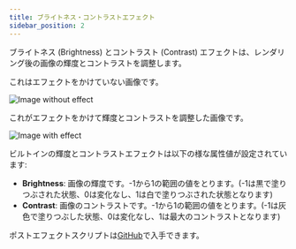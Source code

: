 ```yaml
---
title: ブライトネス・コントラストエフェクト
sidebar_position: 2
---
```


ブライトネス (Brightness) とコントラスト (Contrast) エフェクトは、レンダリング後の画像の輝度とコントラストを調整します。

これはエフェクトをかけていない画像です。

![Image without effect](/img/user-manual/graphics/posteffects/without-effects.png)

これがエフェクトをかけて輝度とコントラストを調整した画像です。

![Image with effect](/img/user-manual/graphics/posteffects/with-brightness-contrast.png)

ビルトインの輝度とコントラストエフェクトは以下の様な属性値が設定されています:

* **Brightness**: 画像の輝度です。-1から1の範囲の値をとります。(-1は黒で塗りつぶされた状態、0は変化なし、1は白で塗りつぶされた状態となります)
* **Contrast**: 画像のコントラストです。-1から1の範囲の値をとります。(-1は灰色で塗りつぶした状態、0は変化なし、1は最大のコントラストとなります)

ポストエフェクトスクリプトは[GitHub][3]で入手できます。

[3]: https://github.com/playcanvas/engine/blob/main/scripts/posteffects/posteffect-brightnesscontrast.js
